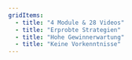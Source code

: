```yaml
---
gridItems:
  - title: "4 Module & 28 Videos"
  - title: "Erprobte Strategien"
  - title: "Hohe Gewinnerwartung"
  - title: "Keine Vorkenntnisse"
---
```

